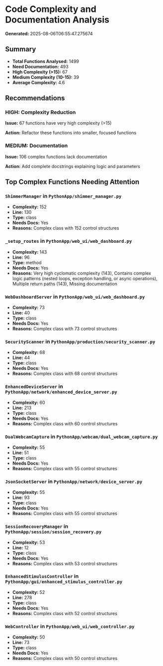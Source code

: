 # Code Complexity and Documentation Analysis

**Generated:** 2025-08-06T06:55:47.275674

## Summary

- **Total Functions Analysed:** 1499
- **Need Documentation:** 493
- **High Complexity (>15):** 67
- **Medium Complexity (10-15):** 39
- **Average Complexity:** 4.6

## Recommendations

### HIGH: Complexity Reduction
**Issue:** 67 functions have very high complexity (>15)

**Action:** Refactor these functions into smaller, focused functions

### MEDIUM: Documentation
**Issue:** 106 complex functions lack documentation

**Action:** Add complete docstrings explaining logic and parameters

## Top Complex Functions Needing Attention

### `ShimmerManager` in `PythonApp/shimmer_manager.py`
- **Complexity:** 152
- **Line:** 130
- **Type:** class
- **Needs Docs:** Yes
- **Reasons:** Complex class with 152 control structures

### `_setup_routes` in `PythonApp/web_ui/web_dashboard.py`
- **Complexity:** 143
- **Line:** 96
- **Type:** method
- **Needs Docs:** Yes
- **Reasons:** Very high cyclomatic complexity (143), Contains complex logic patterns (nested loops, exception handling, or async operations), Multiple return paths (143), Missing documentation

### `WebDashboardServer` in `PythonApp/web_ui/web_dashboard.py`
- **Complexity:** 73
- **Line:** 40
- **Type:** class
- **Needs Docs:** Yes
- **Reasons:** Complex class with 73 control structures

### `SecurityScanner` in `PythonApp/production/security_scanner.py`
- **Complexity:** 68
- **Line:** 44
- **Type:** class
- **Needs Docs:** Yes
- **Reasons:** Complex class with 68 control structures

### `EnhancedDeviceServer` in `PythonApp/network/enhanced_device_server.py`
- **Complexity:** 60
- **Line:** 213
- **Type:** class
- **Needs Docs:** Yes
- **Reasons:** Complex class with 60 control structures

### `DualWebcamCapture` in `PythonApp/webcam/dual_webcam_capture.py`
- **Complexity:** 55
- **Line:** 51
- **Type:** class
- **Needs Docs:** Yes
- **Reasons:** Complex class with 55 control structures

### `JsonSocketServer` in `PythonApp/network/device_server.py`
- **Complexity:** 55
- **Line:** 93
- **Type:** class
- **Needs Docs:** Yes
- **Reasons:** Complex class with 55 control structures

### `SessionRecoveryManager` in `PythonApp/session/session_recovery.py`
- **Complexity:** 53
- **Line:** 12
- **Type:** class
- **Needs Docs:** Yes
- **Reasons:** Complex class with 53 control structures

### `EnhancedStimulusController` in `PythonApp/gui/enhanced_stimulus_controller.py`
- **Complexity:** 52
- **Line:** 278
- **Type:** class
- **Needs Docs:** Yes
- **Reasons:** Complex class with 52 control structures

### `WebController` in `PythonApp/web_ui/web_controller.py`
- **Complexity:** 50
- **Line:** 73
- **Type:** class
- **Needs Docs:** Yes
- **Reasons:** Complex class with 50 control structures
